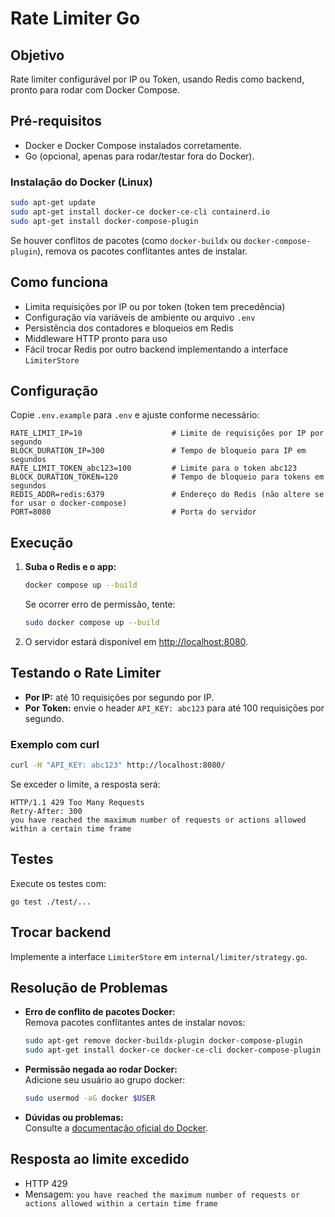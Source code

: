 # Rate Limiter Go

## Objetivo
Rate limiter configurável por IP ou Token, usando Redis como backend, pronto para rodar com Docker Compose.

## Pré-requisitos

- Docker e Docker Compose instalados corretamente.
- Go (opcional, apenas para rodar/testar fora do Docker).

### Instalação do Docker (Linux)

```sh
sudo apt-get update
sudo apt-get install docker-ce docker-ce-cli containerd.io
sudo apt-get install docker-compose-plugin
```

Se houver conflitos de pacotes (como `docker-buildx` ou `docker-compose-plugin`), remova os pacotes conflitantes antes de instalar.

## Como funciona
- Limita requisições por IP ou por token (token tem precedência)
- Configuração via variáveis de ambiente ou arquivo `.env`
- Persistência dos contadores e bloqueios em Redis
- Middleware HTTP pronto para uso
- Fácil trocar Redis por outro backend implementando a interface `LimiterStore`

## Configuração

Copie `.env.example` para `.env` e ajuste conforme necessário:

```
RATE_LIMIT_IP=10                    # Limite de requisições por IP por segundo
BLOCK_DURATION_IP=300               # Tempo de bloqueio para IP em segundos
RATE_LIMIT_TOKEN_abc123=100         # Limite para o token abc123
BLOCK_DURATION_TOKEN=120            # Tempo de bloqueio para tokens em segundos
REDIS_ADDR=redis:6379               # Endereço do Redis (não altere se for usar o docker-compose)
PORT=8080                           # Porta do servidor
```

## Execução

1. **Suba o Redis e o app:**
   ```sh
   docker compose up --build
   ```
   Se ocorrer erro de permissão, tente:
   ```sh
   sudo docker compose up --build
   ```

2. O servidor estará disponível em [http://localhost:8080](http://localhost:8080).

## Testando o Rate Limiter

- **Por IP:** até 10 requisições por segundo por IP.
- **Por Token:** envie o header `API_KEY: abc123` para até 100 requisições por segundo.

### Exemplo com curl

```sh
curl -H "API_KEY: abc123" http://localhost:8080/
```

Se exceder o limite, a resposta será:
```
HTTP/1.1 429 Too Many Requests
Retry-After: 300
you have reached the maximum number of requests or actions allowed within a certain time frame
```

## Testes
Execute os testes com:
```
go test ./test/...
```

## Trocar backend
Implemente a interface `LimiterStore` em `internal/limiter/strategy.go`.

## Resolução de Problemas

- **Erro de conflito de pacotes Docker:**  
  Remova pacotes conflitantes antes de instalar novos:
  ```sh
  sudo apt-get remove docker-buildx-plugin docker-compose-plugin
  sudo apt-get install docker-ce docker-ce-cli docker-compose-plugin
  ```

- **Permissão negada ao rodar Docker:**  
  Adicione seu usuário ao grupo docker:
  ```sh
  sudo usermod -aG docker $USER
  ```

- **Dúvidas ou problemas:**  
  Consulte a [documentação oficial do Docker](https://docs.docker.com/).

## Resposta ao limite excedido
- HTTP 429
- Mensagem: `you have reached the maximum number of requests or actions allowed within a certain time frame`
